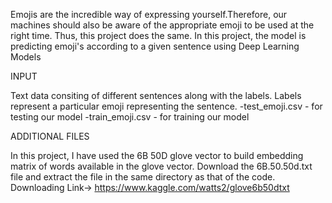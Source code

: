 Emojis are the incredible way of expressing yourself.Therefore, our machines should also be aware of the appropriate emoji to be used at the right time. Thus, this project does the same.
In this project, the model is predicting emoji's according to a given sentence using Deep Learning Models

INPUT


Text data consiting of different sentences along with the labels. Labels represent a particular emoji representing the sentence.
-test_emoji.csv - for testing our model
-train_emoji.csv - for training our model

ADDITIONAL FILES


In this project, I have used the 6B 50D glove vector to build embedding matrix of words available in the glove vector.
Download the 6B.50.50d.txt file and extract the file in the same directory as that of the code.
Downloading Link-> https://www.kaggle.com/watts2/glove6b50dtxt

